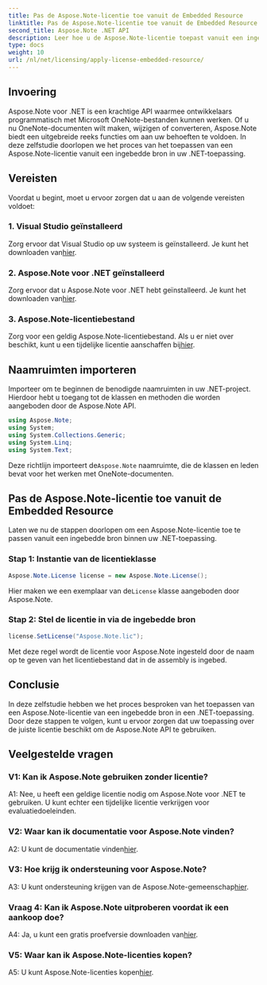 ```yaml
---
title: Pas de Aspose.Note-licentie toe vanuit de Embedded Resource
linktitle: Pas de Aspose.Note-licentie toe vanuit de Embedded Resource
second_title: Aspose.Note .NET API
description: Leer hoe u de Aspose.Note-licentie toepast vanuit een ingebedde bron in uw .NET-toepassing. Volg onze stapsgewijze handleiding voor een naadloze integratie.
type: docs
weight: 10
url: /nl/net/licensing/apply-license-embedded-resource/
---
```

## Invoering

Aspose.Note voor .NET is een krachtige API waarmee ontwikkelaars programmatisch met Microsoft OneNote-bestanden kunnen werken. Of u nu OneNote-documenten wilt maken, wijzigen of converteren, Aspose.Note biedt een uitgebreide reeks functies om aan uw behoeften te voldoen. In deze zelfstudie doorlopen we het proces van het toepassen van een Aspose.Note-licentie vanuit een ingebedde bron in uw .NET-toepassing.

## Vereisten

Voordat u begint, moet u ervoor zorgen dat u aan de volgende vereisten voldoet:

### 1. Visual Studio geïnstalleerd

Zorg ervoor dat Visual Studio op uw systeem is geïnstalleerd. Je kunt het downloaden van[hier](https://visualstudio.microsoft.com/).

### 2. Aspose.Note voor .NET geïnstalleerd

 Zorg ervoor dat u Aspose.Note voor .NET hebt geïnstalleerd. Je kunt het downloaden van[hier](https://releases.aspose.com/note/net/).

### 3. Aspose.Note-licentiebestand

 Zorg voor een geldig Aspose.Note-licentiebestand. Als u er niet over beschikt, kunt u een tijdelijke licentie aanschaffen bij[hier](https://purchase.aspose.com/temporary-license/).

## Naamruimten importeren

Importeer om te beginnen de benodigde naamruimten in uw .NET-project. Hierdoor hebt u toegang tot de klassen en methoden die worden aangeboden door de Aspose.Note API.

```csharp
using Aspose.Note;
using System;
using System.Collections.Generic;
using System.Linq;
using System.Text;
```

 Deze richtlijn importeert de`Aspose.Note` naamruimte, die de klassen en leden bevat voor het werken met OneNote-documenten.

## Pas de Aspose.Note-licentie toe vanuit de Embedded Resource

Laten we nu de stappen doorlopen om een Aspose.Note-licentie toe te passen vanuit een ingebedde bron binnen uw .NET-toepassing.

### Stap 1: Instantie van de licentieklasse

```csharp
Aspose.Note.License license = new Aspose.Note.License();
```

 Hier maken we een exemplaar van de`License` klasse aangeboden door Aspose.Note.

### Stap 2: Stel de licentie in via de ingebedde bron

```csharp
license.SetLicense("Aspose.Note.lic");
```

Met deze regel wordt de licentie voor Aspose.Note ingesteld door de naam op te geven van het licentiebestand dat in de assembly is ingebed.

## Conclusie

In deze zelfstudie hebben we het proces besproken van het toepassen van een Aspose.Note-licentie van een ingebedde bron in een .NET-toepassing. Door deze stappen te volgen, kunt u ervoor zorgen dat uw toepassing over de juiste licentie beschikt om de Aspose.Note API te gebruiken.

## Veelgestelde vragen

### V1: Kan ik Aspose.Note gebruiken zonder licentie?

A1: Nee, u heeft een geldige licentie nodig om Aspose.Note voor .NET te gebruiken. U kunt echter een tijdelijke licentie verkrijgen voor evaluatiedoeleinden.

### V2: Waar kan ik documentatie voor Aspose.Note vinden?

 A2: U kunt de documentatie vinden[hier](https://reference.aspose.com/note/net/).

### V3: Hoe krijg ik ondersteuning voor Aspose.Note?

 A3: U kunt ondersteuning krijgen van de Aspose.Note-gemeenschap[hier](https://forum.aspose.com/c/note/28).

### Vraag 4: Kan ik Aspose.Note uitproberen voordat ik een aankoop doe?

 A4: Ja, u kunt een gratis proefversie downloaden van[hier](https://releases.aspose.com/).

### V5: Waar kan ik Aspose.Note-licenties kopen?

 A5: U kunt Aspose.Note-licenties kopen[hier](https://purchase.aspose.com/buy).